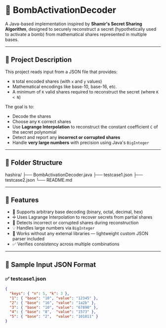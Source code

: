 # 🔐 BombActivationDecoder

A Java-based implementation inspired by **Shamir's Secret Sharing Algorithm**, designed to securely reconstruct a secret (hypothetically used to activate a bomb) from mathematical shares represented in multiple bases.

---

## 📜 Project Description

This project reads input from a JSON file that provides:
- `N` total encoded shares (with `x` and `y` values)
- Mathematical encodings like base-10, base-16, etc.
- A minimum of `K` valid shares required to reconstruct the secret (where `K < N`)

The goal is to:
- Decode the shares
- Choose any `K` correct shares
- Use **Lagrange Interpolation** to reconstruct the constant coefficient `C` of the secret polynomial
- Detect and report any **incorrect or corrupted shares**
- Handle **very large numbers** with precision using Java's `BigInteger`

---

## 📁 Folder Structure

hashira/
├── BombActivationDecoder.java
├── testcase1.json
├── testcase2.json
└── README.md


---

## 🔧 Features

- 🔢 Supports arbitrary base decoding (binary, octal, decimal, hex)
- ➗ Uses Lagrange Interpolation to recover secrets from partial shares
- 🧠 Detects incorrect or corrupted shares during reconstruction
- 💡 Handles large numbers via `BigInteger`
- 📄 Works without any external libraries — lightweight custom JSON parser included
- ✅ Verifies consistency across multiple combinations

---

## 🧪 Sample Input JSON Format

### ✅ testcase1.json
```json
{
  "keys": { "n": 5, "k": 3 },
  "1": { "base": "10", "value": "12345" },
  "2": { "base": "16", "value": "1a2b" },
  "3": { "base": "10", "value": "67890" },
  "4": { "base": "8",  "value": "1573" },
  "5": { "base": "2",  "value": "101011" }
}
